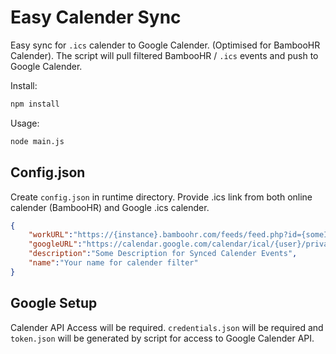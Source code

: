 # Easy Calender Sync

Easy sync for `.ics` calender to Google Calender. (Optimised for BambooHR Calender). The script will pull filtered BambooHR / `.ics` events and push to Google Calender.

Install:

```bash
npm install
```

Usage:

```bash
node main.js

```

## Config.json

Create `config.json` in runtime directory. Provide .ics link from both online calender (BambooHR) and Google .ics calender.

```json
{
    "workURL":"https://{instance}.bamboohr.com/feeds/feed.php?id={someID}",
    "googleURL":"https://calendar.google.com/calendar/ical/{user}/private-{someKey}/basic.ics",
    "description":"Some Description for Synced Calender Events",
    "name":"Your name for calender filter"
}
```

## Google Setup

Calender API Access will be required. `credentials.json` will be required and `token.json` will be generated by script for access to Google Calender API.